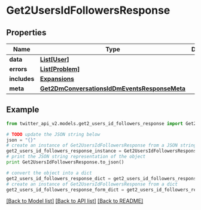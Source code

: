 # Get2UsersIdFollowersResponse


## Properties
Name | Type | Description | Notes
------------ | ------------- | ------------- | -------------
**data** | [**List[User]**](User.md) |  | [optional] 
**errors** | [**List[Problem]**](Problem.md) |  | [optional] 
**includes** | [**Expansions**](Expansions.md) |  | [optional] 
**meta** | [**Get2DmConversationsIdDmEventsResponseMeta**](Get2DmConversationsIdDmEventsResponseMeta.md) |  | [optional] 

## Example

```python
from twitter_api_v2.models.get2_users_id_followers_response import Get2UsersIdFollowersResponse

# TODO update the JSON string below
json = "{}"
# create an instance of Get2UsersIdFollowersResponse from a JSON string
get2_users_id_followers_response_instance = Get2UsersIdFollowersResponse.from_json(json)
# print the JSON string representation of the object
print Get2UsersIdFollowersResponse.to_json()

# convert the object into a dict
get2_users_id_followers_response_dict = get2_users_id_followers_response_instance.to_dict()
# create an instance of Get2UsersIdFollowersResponse from a dict
get2_users_id_followers_response_form_dict = get2_users_id_followers_response.from_dict(get2_users_id_followers_response_dict)
```
[[Back to Model list]](../README.md#documentation-for-models) [[Back to API list]](../README.md#documentation-for-api-endpoints) [[Back to README]](../README.md)


